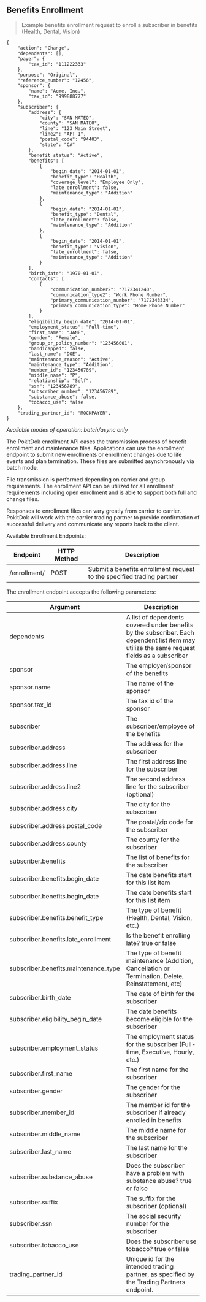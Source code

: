 ## Benefits Enrollment
> Example benefits enrollment request to enroll a subscriber in benefits (Health, Dental, Vision)

```shell
{
    "action": "Change",
    "dependents": [],
    "payer": {
        "tax_id": "111222333"
    },
    "purpose": "Original",
    "reference_number": "12456",
    "sponsor": {
        "name": "Acme, Inc.",
        "tax_id": "999888777"
    },
    "subscriber": {
        "address": {
            "city": "SAN MATEO",
            "county": "SAN MATEO",
            "line": "123 Main Street",
            "line2": "APT 1",
            "postal_code": "94403",
            "state": "CA"
        },
        "benefit_status": "Active",
        "benefits": [
            {
                "begin_date": "2014-01-01",
                "benefit_type": "Health",
                "coverage_level": "Employee Only",
                "late_enrollment": false,
                "maintenance_type": "Addition"
            },
            {
                "begin_date": "2014-01-01",
                "benefit_type": "Dental",
                "late_enrollment": false,
                "maintenance_type": "Addition"
            },
            {
                "begin_date": "2014-01-01",
                "benefit_type": "Vision",
                "late_enrollment": false,
                "maintenance_type": "Addition"
            }
        ],
        "birth_date": "1970-01-01",
        "contacts": [
            {
                "communication_number2": "7172341240",
                "communication_type2": "Work Phone Number",
                "primary_communication_number": "7172343334",
                "primary_communication_type": "Home Phone Number"
            }
        ],
        "eligibility_begin_date": "2014-01-01",
        "employment_status": "Full-time",
        "first_name": "JANE",
        "gender": "Female",
        "group_or_policy_number": "123456001",
        "handicapped": false,
        "last_name": "DOE",
        "maintenance_reason": "Active",
        "maintenance_type": "Addition",
        "member_id": "123456789",
        "middle_name": "P",
        "relationship": "Self",
        "ssn": "123456789",
        "subscriber_number": "123456789",
        "substance_abuse": false,
        "tobacco_use": false
    },
    "trading_partner_id": "MOCKPAYER",
}
```

*Available modes of operation: batch/async only*

The PokitDok enrollment API eases the transmission process of benefit enrollment and maintenance files. Applications can use the enrollment endpoint to submit new enrollments or enrollment changes due to life events and plan termination. These files are submitted asynchronously via batch mode.

File transmission is performed depending on carrier and group requirements. The enrollment API can be utilized for all enrollment requirements including open enrollment and is able to support both full and change files.

Responses to enrollment files can vary greatly from carrier to carrier. PokitDok will work with the carrier trading partner to provide confirmation of successful delivery and communicate any reports back to the client.

Available Enrollment Endpoints:

Endpoint | HTTP Method | Description
-------- | ----------- | -----------
/enrollment/ | POST | Submit a benefits enrollment request to the specified trading partner

The enrollment endpoint accepts the following parameters:

Argument | Description
-------- | -----------
dependents | A list of dependents covered under benefits by the subscriber. Each dependent list item may utilize the same request fields as a subscriber
sponsor | The employer/sponsor of the benefits
sponsor.name | The name of the sponsor
sponsor.tax_id | The tax id of the sponsor
subscriber | The subscriber/employee of the benefits
subscriber.address | The address for the subscriber
subscriber.address.line | The first address line for the subscriber
subscriber.address.line2 | The second address line for the subscriber (optional)
subscriber.address.city | The city for the subscriber
subscriber.address.postal_code | The postal/zip code for the subscriber
subscriber.address.county | The county for the subscriber
subscriber.benefits | The list of benefits for the subscriber
subscriber.benefits.begin_date | The date benefits start for this list item
subscriber.benefits.begin_date | The date benefits start for this list item
subscriber.benefits.benefit_type | The type of benefit (Health, Dental, Vision, etc.)
subscriber.benefits.late_enrollment | Is the benefit enrolling late? true or false
subscriber.benefits.maintenance_type | The type of benefit maintenance (Addition, Cancellation or Termination, Delete, Reinstatement, etc)
subscriber.birth_date | The date of birth for the subscriber
subscriber.eligibility_begin_date | The date benefits become eligible for the subscriber
subscriber.employment_status | The employment status for the subscriber (Full-time, Executive, Hourly, etc.)
subscriber.first_name | The first name for the subscriber
subscriber.gender | The gender for the subscriber
subscriber.member_id | The member id for the subscriber if already enrolled in benefits
subscriber.middle_name | The middle name for the subscriber
subscriber.last_name | The last name for the subscriber
subscriber.substance_abuse | Does the subscriber have a problem with substance abuse? true or false
subscriber.suffix | The suffix for the subscriber (optional)
subscriber.ssn | The social security number for the subscriber
subscriber.tobacco_use | Does the subscriber use tobacco? true or false
trading_partner_id | Unique id for the intended trading partner, as specified by the Trading Partners endpoint.
